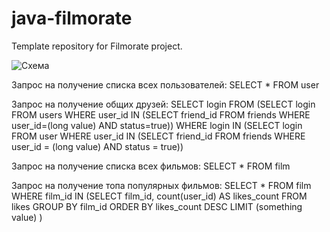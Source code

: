 # java-filmorate
Template repository for Filmorate project.


![Схема](https://user-images.githubusercontent.com/103331774/222956601-13def5db-b7a6-4b3c-bfb8-a3e7cef64c31.png)


Запрос на получение списка всех пользователей:
SELECT *
FROM user

Запрос на получение общих друзей:
SELECT login
FROM 
(SELECT login
FROM users
WHERE user_id IN 
(SELECT friend_id
FROM friends
WHERE user_id=(long value) AND status=true))
WHERE login IN 
(SELECT login 
FROM user 
WHERE user_id IN
(SELECT friend_id 
FROM friends 
WHERE user_id = (long value) AND status = true))

Запрос на получение списка всех фильмов:
SELECT *
FROM film

Запрос на получение топа популярных фильмов:
SELECT * 
FROM film 
WHERE film_id IN
(SELECT film_id,
        count(user_id) AS likes_count
FROM likes 
GROUP BY film_id 
ORDER BY likes_count DESC 
LIMIT (something value) )
